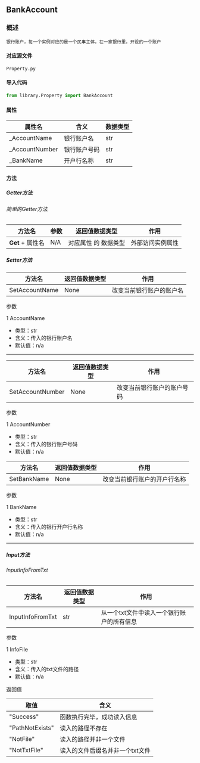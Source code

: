## BankAccount

### 概述

    银行账户，每一个实例对应的是一个民事主体，在一家银行里，开设的一个账户

#### 对应源文件

    Property.py

#### 导入代码

```python
from library.Property import BankAccount
```

#### 属性

| 属性名         | 含义         | 数据类型 |
| -------------- | ------------ | -------- |
| _AccountName   | 银行账户名   | str      |
| _AccountNumber | 银行账户号码 | str      |
| _BankName      | 开户行名称   | str      |

#### 方法

##### Getter方法

###### 简单的Getter方法

| 方法名           | 参数 | 返回值数据类型       | 作用             |
| ---------------- | ---- | -------------------- | ---------------- |
| **Get** + 属性名 | N/A  | 对应属性 的 数据类型 | 外部访问实例属性 |


##### Setter方法

| 方法名         | 返回值数据类型 | 作用                     |
| -------------- | -------------- | ------------------------ |
| SetAccountName | None           | 改变当前银行账户的账户名 |

参数

1 AccountName

* 类型：str
* 含义：传入的银行账户名
* 默认值：n/a

---

| 方法名           | 返回值数据类型 | 作用                       |
| ---------------- | -------------- | -------------------------- |
| SetAccountNumber | None           | 改变当前银行账户的账户号码 |

参数

1 AccountNumber

* 类型：str
* 含义：传入的银行账户号码
* 默认值：n/a


| 方法名      | 返回值数据类型 | 作用                         |
| ----------- | -------------- | ---------------------------- |
| SetBankName | None           | 改变当前银行账户的开户行名称 |

参数

1 BankName

* 类型：str
* 含义：传入的银行开户行名称
* 默认值：n/a


---

##### Input方法

###### InputInfoFromTxt

| 方法名           | 返回值数据类型 | 作用                                      |
| ---------------- | -------------- | ----------------------------------------- |
| InputInfoFromTxt | str            | 从一个txt文件中读入一个银行账户的所有信息 |

参数

1 InfoFile

* 类型：str
* 含义：传入的txt文件的路径
* 默认值：n/a

返回值

| 取值            | 含义                            |
| --------------- | ------------------------------- |
| "Success"       | 函数执行完毕，成功读入信息      |
| "PathNotExists" | 读入的路径不存在                |
| "NotFile"       | 读入的路径并非一个文件          |
| "NotTxtFile"    | 读入的文件后缀名并非一个txt文件 |
